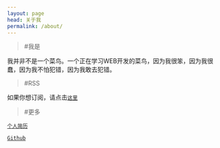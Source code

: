 ```yaml
---
layout: page
head: 关于我
permalink: /about/
---
```


> #我是

我并非不是一个菜鸟。一个正在学习WEB开发的菜鸟，因为我很笨，因为我很蠢，因为我不怕犯错，因为我敢去犯错。


> #RSS

如果你想订阅，请点击[`这里`](/feed.xml)

> #更多

[`个人简历`](/assets/resume)

[`Github`](https://github.com/hhqcontinue)
